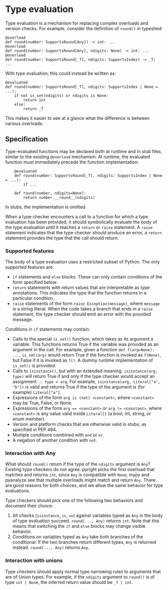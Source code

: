 # Type evaluation

Type evaluation is a mechanism for replacing complex
overloads and version checks. For example, consider the
definition of `round()` in typeshed:

    @overload
    def round(number: SupportsRound[Any]) -> int: ...
    @overload
    def round(number: SupportsRound[Any], ndigits: None) -> int: ...
    @overload
    def round(number: SupportsRound[_T], ndigits: SupportsIndex) -> _T: ...

With type evaluation, this could instead be written as:

    @evaluated
    def round(number: SupportsRound[_T], ndigits: SupportsIndex | None = ...):
        if not is_set(ndigits) or ndigits is None:
            return int
        else:
            return _T

This makes it easier to see at a glance what the difference is between various overloads.

## Specification

Type-evaluated functions may be declared both at runtime and in stub files, similar to the existing `@overload` mechanism. At runtime, the evaluated function must immediately precede
the function implementation:

        @evaluated
        def round(number: SupportsRound[_T], ndigits: SupportsIndex | None = ...):
            if ...

        def round(number, ndigits=None):
            return number.__round__(ndigits)

In stubs, the implementation is omitted.

When a type checker encounters a call to a function for which a type evaluation has been provided, it should symbolically evaluate the body of the type evaluation until it reaches a `return` or `raise` statement. A `raise` statement indicates that the type checker should produce an error, a `return` statement provides the type that the call should return.

### Supported features

The body of a type evaluation uses a restricted subset of Python.
The only supported features are:

- `if` statements and `else` blocks. These can only contain conditions of the form specified below.
- `return` statements with return values that are interpretable as type annotations. This indicates the type that the function returns in a particular condition.
- `raise` statements of the form `raise Exception(message)`, where `message` is a string literal. When the code takes a branch that ends in a `raise` statement, the type checker should emit an error with the provided message.

Conditions in `if` statements may contain:
- Calls to the special `is_set()` function, which takes as its argument a variable. This functions returns True if the variable was provided as an argument in the call. For example, given a function `def f(arg=None): ...`, `is_set(arg)` would return True if the function is invoked as `f(None)`, but False if it is invoked as `f()`. A dummy runtime implementation of `is_set()` is provided.
- Calls to `isinstance()`, but with an extended meaning. `isinstance(arg, type)` will return True if and only if the type checker would accept an assignment `_: type = arg`. For example, `isinstance(arg, Literal["a", "b"])` is valid and returns True if the type of the argument is (for example) `Literal["a"]`.
- Expressions of the form `arg is (not) <constant>`, where `<constant>` may be True, False, or None.
- Expressions of the form `arg == <constant>` or `arg != <constant>`, where `<constant>` is any value valid inside `Literal[]` (a bool, int, string, or enum member).
- Version and platform checks that are otherwise valid in stubs, as specified in PEP 484.
- Multiple conditions combined with `and` or `or`.
- A negation of another condition with `not`.

### Interaction with Any

What should `round()` return if the type of the `ndigits`
argument is `Any`? Existing type checkers do not agree:
pyright picks the first overload that matches and returns
`int`, since `Any` is compatible with `None`; mypy and pyanalyze
see that multiple overloads might match and return `Any`. There
are good reasons for both choices<!-- insert link to Eric's explanation-->,
and we allow the same behavior for type evaluations.

Type checkers should pick one of the following two behaviors and 
document their choice:
1. All checks (`isinstance`, `is`, `==`) against variables typed 
   as `Any` in the body of type evaluation succeed. 
   `round(..., Any)` returns `int`. Note that
   this means that switching the `if` and `else` blocks may change
   visible behavior.
2. Conditions on variables typed as `Any` take both branches of the
   conditional. If the two branches return different types, `Any`
   is returned instead. `round(..., Any)` returns `Any`.

### Interaction with unions

Type checkers should apply normal type narrowing rules to arguments
that are of Union types. For example, if the `ndigits` argument to
`round()` is of type `int | None`, the inferred return value should
be `_T | int`.
